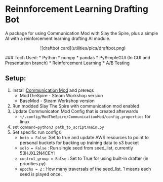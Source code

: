 # Reinnforcement Learning Drafting Bot
A package for using Communication Mod with Slay the Spire, plus a simple AI with a reinforcement learning drafting AI module.

<p align="center">
![draftbot card](utilities/pics/draftbot.png)
</p>
### Tech Used:
* Python
* numpy
* pandas
* PySimpleGUI (In GUI and Presentation branch)
* Reinforcement Learning
* A/B Testing

## Setup:
1. Install [Communication Mod](https://github.com/ForgottenArbiter/CommunicationMod) and prereqs
    * ModTheSpire - Steam Workshop version
    * BaseMod - Steam Workshop version
1. Run modded Slay The Spire with communication mod enabled
1. Update Communicaton Mod Config that is created afterwards
    * `~/.config/ModTheSpire/CommunicationMod/config.properties` for linux
1. set `command=python3 path_to_script/main.py` 
1. Set specific run configs
    * `boto = False` :Set to true and update AWS resources to point to personal buckets for backing up training data to s3 bucket
    * `solo = False` : Run single seed from seed_list, currently 53HJXL2N4CEYI
    * `control_group = False` : Set to True for using built-in drafter (in priorities.py)
    * `epochs = 2` : How many traversals of the seed_list. 1 means each seed is played once.
    
    